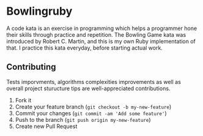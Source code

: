 # Bowlingruby

A code kata is an exercise in programming which helps a programmer hone their skills through practice and repetition.
The Bowling Game kata was introduced by Robert C. Martin, and this is my own Ruby implementation of that.
I practice this kata everyday, before starting actual work.

## Contributing

Tests imporvments, algorithms complexities improvements as well as overall project sturucture tips are well-appreciated contributions.

1. Fork it
2. Create your feature branch (`git checkout -b my-new-feature`)
3. Commit your changes (`git commit -am 'Add some feature'`)
4. Push to the branch (`git push origin my-new-feature`)
5. Create new Pull Request

